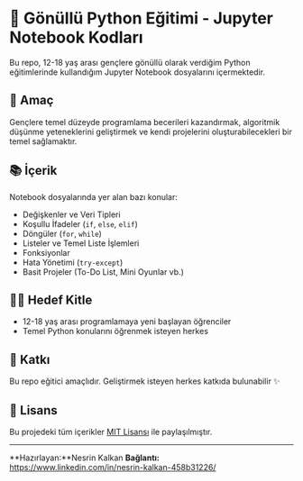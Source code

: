 # 🐍 Gönüllü Python Eğitimi - Jupyter Notebook Kodları

Bu repo, 12-18 yaş arası gençlere gönüllü olarak verdiğim Python eğitimlerinde kullandığım Jupyter Notebook dosyalarını içermektedir.

## 🎯 Amaç

Gençlere temel düzeyde programlama becerileri kazandırmak, algoritmik düşünme yeteneklerini geliştirmek ve kendi projelerini oluşturabilecekleri bir temel sağlamaktır.

## 📚 İçerik

Notebook dosyalarında yer alan bazı konular:

- Değişkenler ve Veri Tipleri  
- Koşullu İfadeler (`if`, `else`, `elif`)  
- Döngüler (`for`, `while`)  
- Listeler ve Temel Liste İşlemleri  
- Fonksiyonlar  
- Hata Yönetimi (`try-except`)  
- Basit Projeler (To-Do List, Mini Oyunlar vb.)

## 👩‍🏫 Hedef Kitle

- 12-18 yaş arası programlamaya yeni başlayan öğrenciler  
- Temel Python konularını öğrenmek isteyen herkes

## 🤝 Katkı

Bu repo eğitici amaçlıdır. Geliştirmek isteyen herkes katkıda bulunabilir ✨

## 📝 Lisans

Bu projedeki tüm içerikler [MIT Lisansı](https://opensource.org/licenses/MIT) ile paylaşılmıştır.

---

**Hazırlayan:**Nesrin Kalkan
**Bağlantı:** https://www.linkedin.com/in/nesrin-kalkan-458b31226/
